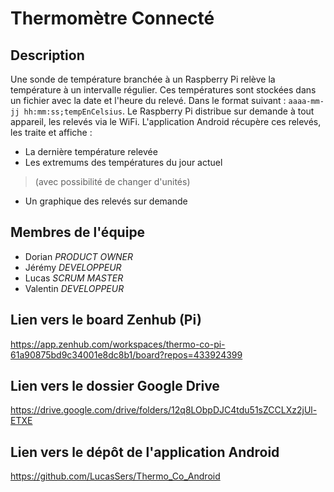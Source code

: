 # Thermomètre Connecté

## Description

Une sonde de température branchée à un Raspberry Pi relève la température à un intervalle régulier.
Ces températures sont stockées dans un fichier avec la date et l'heure du relevé. 
Dans le format suivant : `aaaa-mm-jj hh:mm:ss;tempEnCelsius`.
Le Raspberry Pi distribue sur demande à tout appareil, les relevés via le WiFi.
L'application Android récupère ces relevés, les traite et affiche :

* La dernière température relevée
* Les extremums des températures du jour actuel
> (avec possibilité de changer d'unités)
* Un graphique des relevés sur demande

## Membres de l'équipe

+ Dorian _PRODUCT OWNER_
+ Jérémy   _DEVELOPPEUR_
+ Lucas _SCRUM MASTER_
+ Valentin _DEVELOPPEUR_

## Lien vers le board Zenhub (Pi)
https://app.zenhub.com/workspaces/thermo-co-pi-61a90875bd9c34001e8dc8b1/board?repos=433924399

## Lien vers le dossier Google Drive
https://drive.google.com/drive/folders/12q8LObpDJC4tdu51sZCCLXz2jUl-ETXE

## Lien vers le dépôt de l'application Android
https://github.com/LucasSers/Thermo_Co_Android
